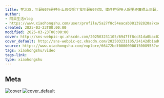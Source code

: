 ```yaml
---
title: 在北京，年薪60万是种什么感受呢？我年薪60万加，或许在很多人眼里还算得上高薪，
author:
- 阿呆生活vlog
- https://www.xiaohongshu.com/user/profile/5a27f8c54eacab081392820a?xsec_token=undefined
created: 2025-03-23T00:00:00
modified: 2025-03-23T00:00:00
cover: http://sns-webpic-qc.xhscdn.com/202503231105/6947ff8cc81da0bac02b9759dcdb9711/1040g2sg312t6b14i5c704a04bbscb0ga1mbtrmo!nc_n_webp_prv_1
cover_default: http://sns-webpic-qc.xhscdn.com/202503231105/24142db1ad0a6ec1a2989bfb74da6e40/1040g2sg312t6b14i5c704a04bbscb0ga1mbtrmo!nc_n_webp_mw_1
source: https://www.xiaohongshu.com/explore/66472bdf0000000015008955?xsec_token=AB5vAsdyKLw3X3OJo4khpldb8yojblOr89cisoeeCiQWY=
tags: xiaohongshu/video
tags-link:
type: xiaohongshu
---
```


## Meta

![cover](http://sns-webpic-qc.xhscdn.com/202503231105/6947ff8cc81da0bac02b9759dcdb9711/1040g2sg312t6b14i5c704a04bbscb0ga1mbtrmo!nc_n_webp_prv_1)
![cover_default](http://sns-webpic-qc.xhscdn.com/202503231105/24142db1ad0a6ec1a2989bfb74da6e40/1040g2sg312t6b14i5c704a04bbscb0ga1mbtrmo!nc_n_webp_mw_1)
